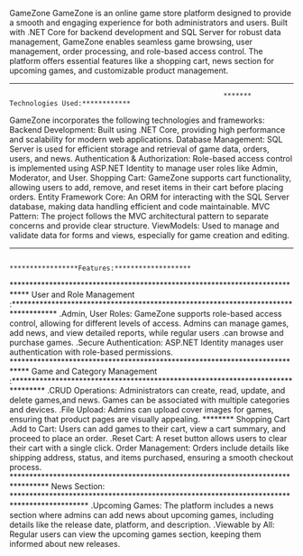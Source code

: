 GameZone
GameZone is an online game store platform designed to provide a smooth and engaging experience for both administrators and users. Built with .NET Core for backend development and SQL Server for robust data management, GameZone enables seamless game browsing, user management, order processing, and role-based access control. The platform offers essential features like a shopping cart, news section for upcoming games, and customizable product management.
*******************************************************************************************************************************************************************************************
                                                         ******* Technologies Used:************
GameZone incorporates the following technologies and frameworks:
Backend Development: Built using .NET Core, providing high performance and scalability for modern web applications.
Database Management: SQL Server is used for efficient storage and retrieval of game data, orders, users, and news.
Authentication & Authorization: Role-based access control is implemented using ASP.NET Identity to manage user roles like Admin, Moderator, and User.
Shopping Cart: GameZone supports cart functionality, allowing users to add, remove, and reset items in their cart before placing orders.
Entity Framework Core: An ORM for interacting with the SQL Server database, making data handling efficient and code maintainable.
MVC Pattern: The project follows the MVC architectural pattern to separate concerns and provide clear structure.
ViewModels: Used to manage and validate data for forms and views, especially for game creation and editing.
*******************************************************************************************************************************************************************************************
                                                        *****************Features:*******************
 **************************************************************************** User and Role Management :***********************************************************************************
.Admin, User Roles: GameZone supports role-based access control, allowing for different levels of access. Admins can manage games, add news, and view detailed reports, while regular users .can browse and purchase games.
.Secure Authentication: ASP.NET Identity manages user authentication with role-based permissions.
**************************************************************************** Game and Category Management :********************************************************************************
.CRUD Operations: Administrators can create, read, update, and delete games,and news. Games can be associated with multiple categories and devices.
.File Upload: Admins can upload cover images for games, ensuring that product pages are visually appealing.
******** Shopping Cart
.Add to Cart: Users can add games to their cart, view a cart summary, and proceed to place an order.
.Reset Cart: A reset button allows users to clear their cart with a single click.
Order Management: Orders include details like shipping address, status, and items purchased, ensuring a smooth checkout process.
********************************************************************************* News Section: *******************************************************************************************
.Upcoming Games: The platform includes a news section where admins can add news about upcoming games, including details like the release date, platform, and description.
.Viewable by All: Regular users can view the upcoming games section, keeping them informed about new releases.
